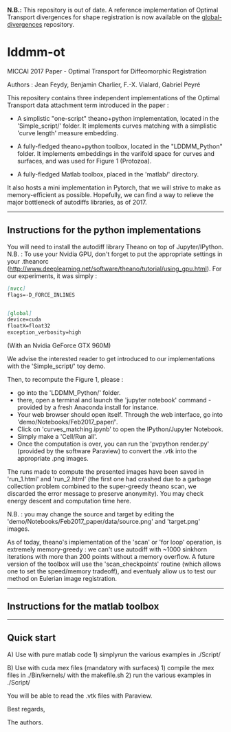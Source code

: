 **N.B.:** This repository is out of date. A reference implementation of Optimal Transport divergences for shape registration is now available on the [global-divergences](https://github.com/jeanfeydy/global-divergences) repository.

# lddmm-ot
MICCAI 2017 Paper - Optimal Transport for Diffeomorphic Registration

Authors :
Jean Feydy, Benjamin Charlier, F.-X. Vialard, Gabriel Peyré

This repositery contains three independent implementations of the Optimal Transport
data attachment term introduced in the paper :

- A simplistic "one-script" theano+python implementation, located in the 
  'Simple_script/' folder. It implements curves matching with a simplistic
  'curve length' measure embedding.

- A fully-fledged theano+python toolbox, located in the "LDDMM_Python" folder.
  It implements embeddings in the varifold space for curves and surfaces,
  and was used for Figure 1 (Protozoa).

- A fully-fledged Matlab toolbox, placed in the 'matlab/' directory.

It also hosts a mini implementation in Pytorch, that we will strive to make as
memory-efficient as possible. Hopefully, we can find a way to relieve the major
bottleneck of autodiffs libraries, as of 2017.

--------------------------------------------------------------------------------
Instructions for the python implementations
--------------------------------------------------------------------------------
You will need to install the autodiff library Theano on top of Jupyter/IPython.
N.B. : To use your Nvidia GPU, don't forget to put the appropriate settings in
your .theanorc (http://www.deeplearning.net/software/theano/tutorial/using_gpu.html).
For our experiments, it was simply :

```markdown
[nvcc]
flags=-D_FORCE_INLINES


[global]
device=cuda
floatX=float32
exception_verbosity=high
```

(With an Nvidia GeForce GTX 960M)

We advise the interested reader to get introduced to our implementations with
the 'Simple_script/' toy demo.

Then, to recompute the Figure 1, please :
- go into the 'LDDMM_Python/' folder.
- there, open a terminal and launch the 'jupyter notebook' command - provided by
  a fresh Anaconda install for instance.
- Your web browser should open itself. Through the web interface, go into
  'demo/Notebooks/Feb2017_paper/'.
- Click on 'curves_matching.ipynb' to open the IPython/Jupyter Notebook.
- Simply make a 'Cell/Run all'.
- Once the computation is over, you can run the 'pvpython render.py'
  (provided by the software Paraview) to convert the .vtk into the appropriate
  .png images.

The runs made to compute the presented images have been saved in
'run_1.html' and 'run_2.html' (the first one had crashed due to a garbage
collection problem combined to the super-greedy theano scan, we discarded
the error message to preserve anonymity).
You may check energy descent and computation time here.

N.B. : you may change the source and target by editing the
'demo/Notebooks/Feb2017_paper/data/source.png' and 'target.png' images.

As of today, theano's implementation of the 'scan' or 'for loop' operation,
is extremely memory-greedy : we can't use autodiff with 
~1000 sinkhorn iterations with more than 200 points without a memory overflow.
A future version of the toolbox will use the 'scan_checkpoints' routine 
(which allows one to set the speed/memory tradeoff), and eventualy allow us
to test our method on Eulerian image registration.


--------------------------------------------------------------------------------
Instructions for the matlab toolbox
--------------------------------------------------------------------------------
-----------
Quick start
-----------

A) Use with pure matlab code
	1) simplyrun the various examples in ./Script/	
	 
B) Use with cuda mex files (mandatory with surfaces)
	1) compile the mex files in ./Bin/kernels/ with the makefile.sh
	2) run the various examples in ./Script/ 

You  will be able to read the .vtk files with Paraview.



Best regards,

The authors.










